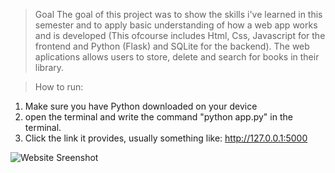 > Goal
    The goal of this project was to show the skills i've learned in this semester and to apply basic understanding of how a web app works and is developed (This ofcourse includes Html, Css, Javascript for the frontend and Python (Flask) and SQLite for the backend). The web aplications allows users to store, delete and search for books in their library.

> How to run:
1. Make sure you have Python downloaded on your device
2. open the terminal and write the command "python app.py" in the terminal.
3. Click the link it provides, usually something like: http://127.0.0.1:5000  

![Website Sreenshot](media/websi)

